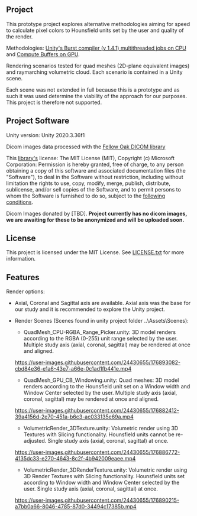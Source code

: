 ## Project
This prototype project explores alternative methodologies aiming for speed to calculate pixel colors to Hounsfield units set by the user and quality of the render.

Methodologies: [Unity's Burst compiler (v 1.4.1) multithreaded jobs on CPU](https://docs.unity3d.com/Packages/com.unity.burst@0.2-preview.20/manual/index.html) and [Compute Buffers on GPU](https://docs.unity3d.com/2020.3/Documentation/ScriptReference/ComputeBuffer.html). 

Rendering scenarios tested for quad meshes (2D-plane equivalent images) and raymarching volumetric cloud. Each scenario is contained in a Unity scene.

Each scene was not extended in full because this is a prototype and as such it was used determine the viability of the approach for our purposes. This project is therefore not supported.

## Project Software
Unity version: Unity 2020.3.36f1

Dicom images data processed with the [Fellow Oak DICOM library](https://github.com/fo-dicom/fo-dicom)

This [library's](https://github.com/fo-dicom/fo-dicom) license: The MIT License (MIT), Copyright (c) Microsoft Corporation: Permission is hereby granted, free of charge, to any person obtaining a copy  of this software and associated documentation files (the "Software"), to deal  in the Software without restriction, including without limitation the rights  to use, copy, modify, merge, publish, distribute, sublicense, and/or sell  copies of the Software, and to permit persons to whom the Software is  furnished to do so, subject to the [following conditions](https://github.com/fo-dicom/fo-dicom/blob/development/License.txt).

Dicom Images donated by [TBD]. **Project currently has no dicom images, we are awaiting for these to be anonymized and will be uploaded soon.**

## License
This project is licensed under the MIT License. See [LICENSE.txt](https://github.com/sergiosolorzano/Dicom-3DRender/blob/main/LICENSE.md) for more information.

## Features

Render options:
* Axial, Coronal and Sagittal axis are available. Axial axis was the base for our study and it is recommended to explore the Unity project.

* Render Scenes (Scenes found in unity project folder ..\Assets\Scenes\):

  + QuadMesh_CPU-RGBA_Range_Picker.unity: 3D model renders according to the RGBA (0-255) unit range selected by the user. Multiple study axis (axial, coronal, sagittal) may be rendered at once and aligned.

  https://user-images.githubusercontent.com/24430655/176893082-cbd84e36-e1a6-43e7-a66e-0c1ad1fb441e.mp4
  
  
  + QuadMesh_GPU_CB_Windowing.unity: Quad meshes: 3D model renders according to the Hounsfield unit set on a Window width and Window Center selected by the user. Multiple study axis (axial, coronal, sagittal) may be rendered at once and aligned.
  
  https://user-images.githubusercontent.com/24430655/176882412-39a4156d-2e70-451a-b6c3-ac033135e69a.mp4
  
  
  + VolumetricRender_3DTexture.unity: Volumetric render using 3D Textures with Slicing functionality. Hounsfield units cannot be re-adjusted. Single study axis (axial, coronal, sagittal) at once.
  
  https://user-images.githubusercontent.com/24430655/176886772-4135dc33-e270-4643-8c2f-4b942009eaee.mp4


  + VolumetricRender_3DRenderTexture.unity: Volumetric render using 3D Render Textures with Slicing functionality. Hounsfield units set according to Window width and Window Center selected by the user. Single study axis (axial, coronal, sagittal) at once.

  https://user-images.githubusercontent.com/24430655/176890215-a7bb0a66-8046-4785-87d0-34494c17385b.mp4



    

